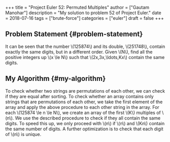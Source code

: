+++
title = "Project Euler 52: Permuted Multiples"
author = ["Gautam Manohar"]
description = "My solution to problem 52 of Project Euler."
date = 2018-07-16
tags = ["brute-force"]
categories = ["euler"]
draft = false
+++

## Problem Statement {#problem-statement}

It can be seen that the number \\(125874\\) and its double, \\(251748\\), contain
exactly the same digits, but in a different order. Given \\(N\\), find all the
positive integers up \\(x \le N\\) such that \\(2x,3x,\ldots,Kx\\) contain the same
digits.


## My Algorithm {#my-algorithm}

To check whether two strings are permutations of each other, we can check if
they are equal after sorting. To check whether an array contains only strings
that are permutations of each other, we take the first element of the array and
apply the above procedure to each other string in the array. For each \\(125874
\le n \le N\\), we create an array of the first \\(K\\) multiples of \\(n\\). We use the
described procedure to check if they all contain the same digits. To speed this
up, we only proceed with \\(n\\) if \\(n\\) and \\(Kn\\) contain the same number of digits.
A further optimization is to check that each digit of \\(n\\) is unique.